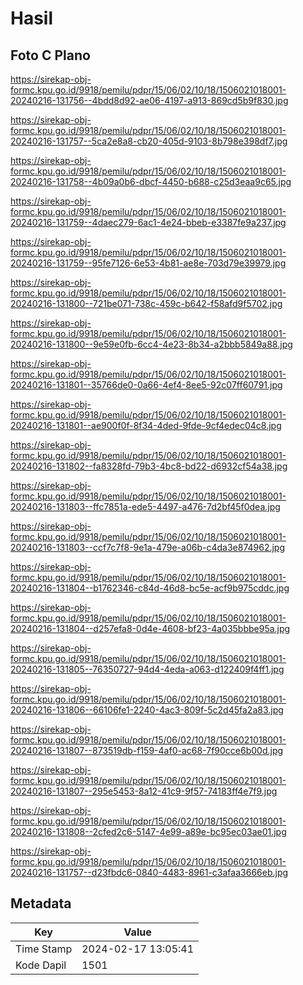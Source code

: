 # Hasil

## Foto C Plano

https://sirekap-obj-formc.kpu.go.id/9918/pemilu/pdpr/15/06/02/10/18/1506021018001-20240216-131756--4bdd8d92-ae06-4197-a913-869cd5b9f830.jpg

https://sirekap-obj-formc.kpu.go.id/9918/pemilu/pdpr/15/06/02/10/18/1506021018001-20240216-131757--5ca2e8a8-cb20-405d-9103-8b798e398df7.jpg

https://sirekap-obj-formc.kpu.go.id/9918/pemilu/pdpr/15/06/02/10/18/1506021018001-20240216-131758--4b09a0b6-dbcf-4450-b688-c25d3eaa9c65.jpg

https://sirekap-obj-formc.kpu.go.id/9918/pemilu/pdpr/15/06/02/10/18/1506021018001-20240216-131759--4daec279-6ac1-4e24-bbeb-e3387fe9a237.jpg

https://sirekap-obj-formc.kpu.go.id/9918/pemilu/pdpr/15/06/02/10/18/1506021018001-20240216-131759--95fe7126-6e53-4b81-ae8e-703d79e39979.jpg

https://sirekap-obj-formc.kpu.go.id/9918/pemilu/pdpr/15/06/02/10/18/1506021018001-20240216-131800--721be071-738c-459c-b642-f58afd9f5702.jpg

https://sirekap-obj-formc.kpu.go.id/9918/pemilu/pdpr/15/06/02/10/18/1506021018001-20240216-131800--9e59e0fb-6cc4-4e23-8b34-a2bbb5849a88.jpg

https://sirekap-obj-formc.kpu.go.id/9918/pemilu/pdpr/15/06/02/10/18/1506021018001-20240216-131801--35766de0-0a66-4ef4-8ee5-92c07ff60791.jpg

https://sirekap-obj-formc.kpu.go.id/9918/pemilu/pdpr/15/06/02/10/18/1506021018001-20240216-131801--ae900f0f-8f34-4ded-9fde-9cf4edec04c8.jpg

https://sirekap-obj-formc.kpu.go.id/9918/pemilu/pdpr/15/06/02/10/18/1506021018001-20240216-131802--fa8328fd-79b3-4bc8-bd22-d6932cf54a38.jpg

https://sirekap-obj-formc.kpu.go.id/9918/pemilu/pdpr/15/06/02/10/18/1506021018001-20240216-131803--ffc7851a-ede5-4497-a476-7d2bf45f0dea.jpg

https://sirekap-obj-formc.kpu.go.id/9918/pemilu/pdpr/15/06/02/10/18/1506021018001-20240216-131803--ccf7c7f8-9e1a-479e-a06b-c4da3e874962.jpg

https://sirekap-obj-formc.kpu.go.id/9918/pemilu/pdpr/15/06/02/10/18/1506021018001-20240216-131804--b1762346-c84d-46d8-bc5e-acf9b975cddc.jpg

https://sirekap-obj-formc.kpu.go.id/9918/pemilu/pdpr/15/06/02/10/18/1506021018001-20240216-131804--d257efa8-0d4e-4608-bf23-4a035bbbe95a.jpg

https://sirekap-obj-formc.kpu.go.id/9918/pemilu/pdpr/15/06/02/10/18/1506021018001-20240216-131805--76350727-94d4-4eda-a063-d122409f4ff1.jpg

https://sirekap-obj-formc.kpu.go.id/9918/pemilu/pdpr/15/06/02/10/18/1506021018001-20240216-131806--66106fe1-2240-4ac3-809f-5c2d45fa2a83.jpg

https://sirekap-obj-formc.kpu.go.id/9918/pemilu/pdpr/15/06/02/10/18/1506021018001-20240216-131807--873519db-f159-4af0-ac68-7f90cce6b00d.jpg

https://sirekap-obj-formc.kpu.go.id/9918/pemilu/pdpr/15/06/02/10/18/1506021018001-20240216-131807--295e5453-8a12-41c9-9f57-74183ff4e7f9.jpg

https://sirekap-obj-formc.kpu.go.id/9918/pemilu/pdpr/15/06/02/10/18/1506021018001-20240216-131808--2cfed2c6-5147-4e99-a89e-bc95ec03ae01.jpg

https://sirekap-obj-formc.kpu.go.id/9918/pemilu/pdpr/15/06/02/10/18/1506021018001-20240216-131757--d23fbdc6-0840-4483-8961-c3afaa3666eb.jpg


## Metadata

| Key        | Value               |
| ---------- | ------------------- |
| Time Stamp | 2024-02-17 13:05:41 |
| Kode Dapil | 1501                |



